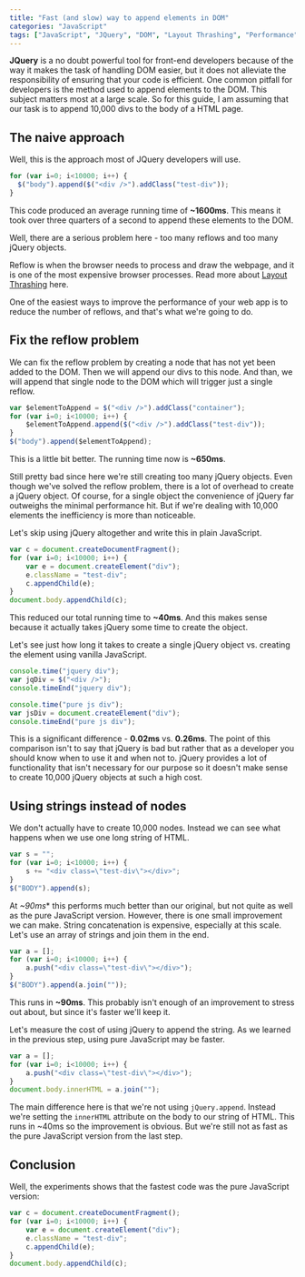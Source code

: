 ```yaml
---
title: "Fast (and slow) way to append elements in DOM"
categories: "JavaScript"
tags: ["JavaScript", "JQuery", "DOM", "Layout Thrashing", "Performance"]
---
```


**JQuery** is a no doubt powerful tool for front-end developers because of the way it makes the task of handling DOM 
easier, but it does not alleviate the responsibility of ensuring that your code is efficient. 
One common pitfall for developers is the method used to append elements to the DOM. 
This subject matters most at a large scale. So for this guide, I am assuming that our task is to append 10,000 divs to 
the body of a HTML page.


## The naive approach

Well, this is the approach most of JQuery developers will use.

``` javascript
for (var i=0; i<10000; i++) {
  $("body").append($("<div />").addClass("test-div"));
}
```

This code produced an average running time of **~1600ms**. This means it took over three quarters of a second to append 
these elements to the DOM.

Well, there are a serious problem here - too many reflows and too many jQuery objects. 

Reflow is when the browser needs to process and draw the webpage, and it is one of the most expensive browser processes.
Read more about [Layout Thrashing](/javascript/layout-thrashing/) here.

One of the easiest ways to improve the performance of your web app is to reduce the number of reflows, and that's what 
we're going to do.


## Fix the reflow problem

We can fix the reflow problem by creating a node that has not yet been added to the DOM. Then we will append our divs 
to this node. And than, we will append that single node to the DOM which will trigger just a single reflow.

``` javascript
var $elementToAppend = $("<div />").addClass("container");
for (var i=0; i<10000; i++) {
    $elementToAppend.append($("<div />").addClass("test-div"));
}
$("body").append($elementToAppend);
```

This is a little bit better. The running time now is **~650ms**. 

Still pretty bad since here we're still creating too many jQuery objects. Even though we've solved the reflow problem, 
there is a lot of overhead to create a jQuery object. Of course, for a single object the convenience of jQuery far 
outweighs the minimal performance hit. But if we're dealing with 10,000 elements the inefficiency is more than noticeable.

Let's skip using jQuery altogether and write this in plain JavaScript.

``` javascript
var c = document.createDocumentFragment();
for (var i=0; i<10000; i++) {
    var e = document.createElement("div");
    e.className = "test-div";
    c.appendChild(e);
}
document.body.appendChild(c);
```

This reduced our total running time to **~40ms**. And this makes sense because it actually takes jQuery some time to 
create the object. 

Let's see just how long it takes to create a single jQuery object vs. creating the element using vanilla JavaScript.

``` javascript
console.time("jquery div");
var jqDiv = $("<div />");
console.timeEnd("jquery div");

console.time("pure js div");
var jsDiv = document.createElement("div");
console.timeEnd("pure js div");
```

This is a significant difference - **0.02ms** vs. **0.26ms**. The point of this comparison isn't to say that jQuery is bad but 
rather that as a developer you should know when to use it and when not to. jQuery provides a lot of functionality that 
isn't necessary for our purpose so it doesn't make sense to create 10,000 jQuery objects at such a high cost.


## Using strings instead of nodes

We don't actually have to create 10,000 nodes. Instead we can see what happens when we use one long string of HTML.

``` javascript
var s = "";
for (var i=0; i<10000; i++) {
    s += "<div class=\"test-div\"></div>";
}
$("BODY").append(s);
```

At *~90ms** this performs much better than our original, but not quite as well as the pure JavaScript version. However, 
there is one small improvement we can make. String concatenation is expensive, especially at this scale. Let's use an 
array of strings and join them in the end.

``` javascript
var a = [];
for (var i=0; i<10000; i++) {
    a.push("<div class=\"test-div\"></div>");
}
$("BODY").append(a.join(""));
```

This runs in **~90ms**. This probably isn't enough of an improvement to stress out about, but since it's faster we'll 
keep it.

Let's measure the cost of using jQuery to append the string. As we learned in the previous step, using pure JavaScript may be faster.

``` javascript
var a = [];
for (var i=0; i<10000; i++) {
    a.push("<div class=\"test-div\"></div>");
}
document.body.innerHTML = a.join("");
```

The main difference here is that we're not using ```jQuery.append```. Instead we're setting the ```innerHTML``` attribute on the 
body to our string of HTML. This runs in ~40ms so the improvement is obvious. But we're still not as fast as the 
pure JavaScript version from the last step.


## Conclusion

Well, the experiments shows that the fastest code was the pure JavaScript version:

``` javascript
var c = document.createDocumentFragment();
for (var i=0; i<10000; i++) {
    var e = document.createElement("div");
    e.className = "test-div";
    c.appendChild(e);
}
document.body.appendChild(c);
```